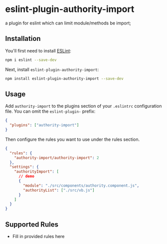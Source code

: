 # eslint-plugin-authority-import

a plugin for eslint which can limit module/methods be import;

## Installation

You'll first need to install [ESLint](https://eslint.org/):

```sh
npm i eslint --save-dev
```

Next, install `eslint-plugin-authority-import`:

```sh
npm install eslint-plugin-authority-import --save-dev
```

## Usage

Add `authority-import` to the plugins section of your `.eslintrc` configuration file. You can omit the `eslint-plugin-` prefix:

```json
{
  "plugins": ["authority-import"]
}
```

Then configure the rules you want to use under the rules section.

```json
{
  "rules": {
    "authority-import/authority-import": 2
  },
  "settings": {
    "authorityImport": [
      // demo
      {
        "module": "./src/components/authority.component.js",
        "authorityList": ["./src/vb.js"]
      }
    ]
  }
}
```

## Supported Rules

- Fill in provided rules here
